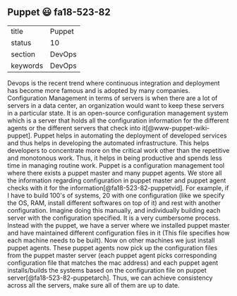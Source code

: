 ## Puppet :smiley: fa18-523-82


|          |            |
| -------- | ---------- |
| title    | Puppet     | 
| status   | 10         |
| section  | DevOps     |
| keywords | DevOps     |



Devops is the recent trend where continuous integration and deployment has become more famous and is adopted by many companies. Configuration Management in terms of servers is when there are a lot of servers in a data center, an organization would want to keep these servers in a particular state. It is an open-source configuration management system which is a server that holds all the configuration information for the different agents or the different servers that check into it[@www-puppet-wiki-puppet]. Puppet helps in automating the deployment of developed services and thus helps in developing the automated infrastructure. This helps developers to concentrate more on the critical work other than the repetitive and monotonous work. Thus, it helps in being productive and spends less time in managing routine work. Puppet is a configuration management tool where there exists a puppet master and many puppet agents. We store all the information regarding configuration in puppet master and puppet agent checks with it for the information[@fa18-523-82-puppetvid]. For example, if I have to build 100's of systems, 20 with one configuration (like we specify the OS, RAM, install different softwares on top of it) and rest with another configuration. Imagine doing this manually, and individually building each server with the configuration specified. It is a very cumbersome process. Instead with the puppet, we have a server where we installed puppet master and have maintained different configuration files in it (This file specifies how each machine needs to be built). Now on other machines we just install puppet agents. These puppet agents now pick up the configuration files from the puppet master server (each puppet agent picks corresponding configuration file that matches the mac address) and each puppet agent installs/builds the systems based on the configuration file on puppet server[@fa18-523-82-puppetarch]. Thus, we can achieve consistency across all the servers, make sure all of them are up to date.


  
